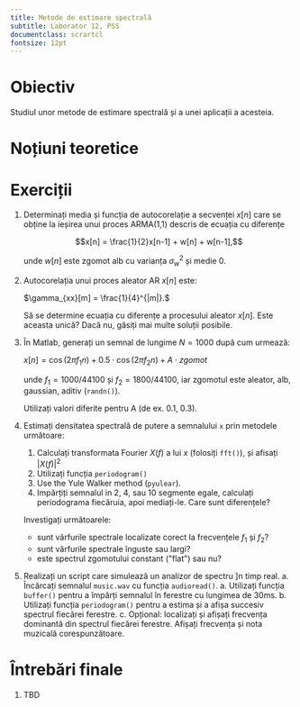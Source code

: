 ```yaml
---
title: Metode de estimare spectrală
subtitle: Laborator 12, PSS
documentclass: scrartcl
fontsize: 12pt
---
```


# Obiectiv

Studiul unor metode de estimare spectrală și a unei
aplicații a acesteia.

# Noțiuni teoretice


# Exerciții

1. Determinați media și funcția de autocorelație a secvenței $x[n]$ care se obține
la ieșirea unui proces ARMA(1,1) descris de ecuația cu diferențe
    
	$$x[n] = \frac{1}{2}x[n-1] + w[n] + w[n-1],$$
	
	unde $w[n]$ este zgomot alb cu varianța $\sigma_w^2$ și medie $0$.
	
2. Autocorelația unui proces aleator AR $x[n]$ este:

    $\gamma_{xx}[m] = \frac{1}{4}^{|m|}.$
	
	Să se determine ecuația cu diferențe a procesului aleator $x[n]$. Este aceasta unică? 
	Dacă nu, găsiți mai multe soluții posibile.

3. În Matlab, generați un semnal de lungime $N=1000$ după cum urmează:
	
	$x[n] = \cos(2 \pi f_1 n) + 0.5 \cdot \cos(2 \pi f_2 n) + A \cdot zgomot$
	
	unde $f_1 = 1000 / 44100$ și $f_2 = 1800 / 44100$, iar zgomotul este aleator, alb, gaussian, aditiv (`randn()`).
	
	Utilizați valori diferite pentru A (de ex. 0.1, 0.3).
	
4. Estimați densitatea spectrală de putere a semnalului `x` prin metodele următoare:
    1. Calculați transformata Fourier $X(f)$ a lui $x$ (folosiți `fft()`), și afisați $|X(f)|^2$
	2. Utilizați funcția `periodogram()`
	3. Use the Yule Walker method (`pyulear`).
	4. Impărțiți semnalul in 2, 4, sau 10 segmente egale, calculați periodograma fiecăruia, apoi mediați-le.
	   Care sunt diferențele?
	
	Investigați următoarele:
	  - sunt vârfurile spectrale localizate corect la frecvențele $f_1$ și $f_2$?
	  - sunt vârfurile spectrale înguste sau largi?
	  - este spectrul zgomotului constant ("flat") sau nu?
	  
	  
5. Realizați un script care simulează un analizor de spectru ]n timp real.
	a. Încărcați semnalul `music.wav` cu funcția `audioread()`.
	a. Utilizați funcția `buffer()` pentru a împărți semnalul în ferestre cu lungimea de 30ms.
	b. Utilizați funcția `periodogram()` pentru a estima și a afișa succesiv 
	spectrul fiecărei ferestre.
	c. Opțional: localizați și afișați frecvența dominantă din spectrul fiecărei ferestre.
	Afișați frecvența și nota muzicală corespunzătoare.

# Întrebări finale

1. TBD

